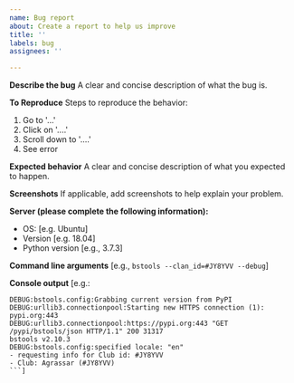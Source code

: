 ```yaml
---
name: Bug report
about: Create a report to help us improve
title: ''
labels: bug
assignees: ''

---
```


**Describe the bug**
A clear and concise description of what the bug is.

**To Reproduce**
Steps to reproduce the behavior:
1. Go to '...'
2. Click on '....'
3. Scroll down to '....'
4. See error

**Expected behavior**
A clear and concise description of what you expected to happen.

**Screenshots**
If applicable, add screenshots to help explain your problem.

**Server (please complete the following information):**
 - OS: [e.g. Ubuntu]
 - Version [e.g. 18.04]
 - Python version [e.g., 3.7.3] 

**Command line arguments**
[e.g., `bstools --clan_id=#JY8YVV --debug`]

**Console output**
[e.g.:
```
DEBUG:bstools.config:Grabbing current version from PyPI
DEBUG:urllib3.connectionpool:Starting new HTTPS connection (1): pypi.org:443
DEBUG:urllib3.connectionpool:https://pypi.org:443 "GET /pypi/bstools/json HTTP/1.1" 200 31317
bstools v2.10.3
DEBUG:bstools.config:specified locale: "en"
- requesting info for Club id: #JY8YVV
- Club: Agrassar (#JY8YVV)
```]
